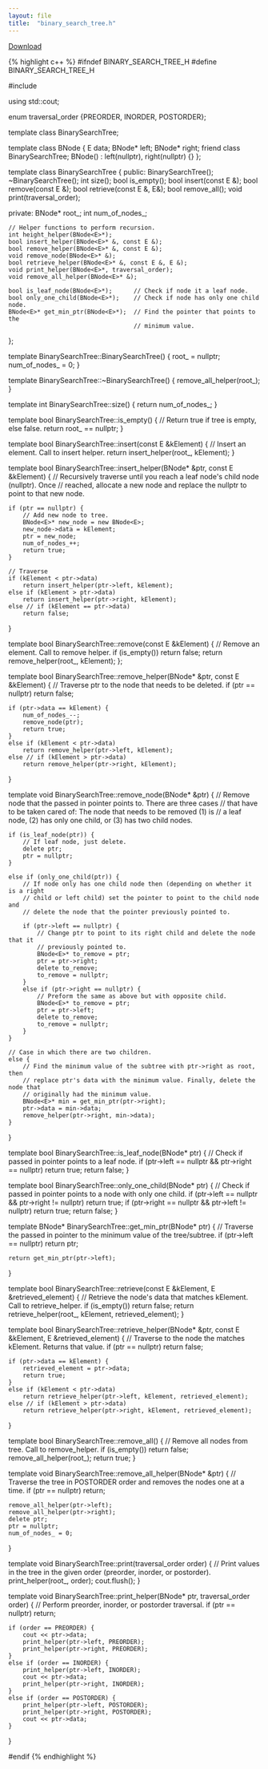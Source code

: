 ```yaml
---
layout: file
title:  "binary_search_tree.h"
---
```

<a href="{{ site.baseurl }}{% link _docs/program-files/downloads/binary_search_tree.h%}" download="binary_search_tree.h" class="btn btn-primary">Download</a>

{% highlight c++ %}
#ifndef BINARY_SEARCH_TREE_H
#define BINARY_SEARCH_TREE_H

#include <iostream>

using std::cout;


enum traversal_order {PREORDER, INORDER, POSTORDER};


template <typename E>
class BinarySearchTree;

template <typename E>
class BNode {
    E data;
    BNode<E>* left;
    BNode<E>* right;
    friend class BinarySearchTree<E>;
    BNode() : left(nullptr), right(nullptr) {}
};


template <typename E>
class BinarySearchTree {
public:
    BinarySearchTree();
    ~BinarySearchTree();
    int size();
    bool is_empty();
    bool insert(const E &);
    bool remove(const E &);
    bool retrieve(const E &, E&);
    bool remove_all();
    void print(traversal_order);

private:
    BNode<E>* root_;
    int num_of_nodes_;

    // Helper functions to perform recursion.
    int height_helper(BNode<E>*);
    bool insert_helper(BNode<E>* &, const E &);
    bool remove_helper(BNode<E>* &, const E &);
    void remove_node(BNode<E>* &);
    bool retrieve_helper(BNode<E>* &, const E &, E &);
    void print_helper(BNode<E>*, traversal_order);
    void remove_all_helper(BNode<E>* &);

    bool is_leaf_node(BNode<E>*);      // Check if node it a leaf node.
    bool only_one_child(BNode<E>*);    // Check if node has only one child node.
    BNode<E>* get_min_ptr(BNode<E>*);  // Find the pointer that points to the
                                       // minimum value.
};

template <typename E>
BinarySearchTree<E>::BinarySearchTree() {
    root_ = nullptr;
    num_of_nodes_ = 0;
}

template <typename E>
BinarySearchTree<E>::~BinarySearchTree() {
    remove_all_helper(root_);
}

template <typename E>
int BinarySearchTree<E>::size() {
    return num_of_nodes_;
}

template <typename E>
bool BinarySearchTree<E>::is_empty() {
    // Return true if tree is empty, else false.
    return root_ == nullptr;
}

template <typename E>
bool BinarySearchTree<E>::insert(const E &kElement) {
    // Insert an element. Call to insert helper.
    return insert_helper(root_, kElement);
}

template <typename E>
bool BinarySearchTree<E>::insert_helper(BNode<E>* &ptr, const E &kElement) {
    // Recursively traverse until you reach a leaf node's child node (nullptr). Once
    // reached, allocate a new node and replace the nullptr to point to that new node.

    if (ptr == nullptr) {
        // Add new node to tree.
        BNode<E>* new_node = new BNode<E>;
        new_node->data = kElement;
        ptr = new_node;
        num_of_nodes_++;
        return true;
    }

    // Traverse
    if (kElement < ptr->data)
        return insert_helper(ptr->left, kElement);
    else if (kElement > ptr->data)
        return insert_helper(ptr->right, kElement);
    else // if (kElement == ptr->data)
        return false;
}

template <typename E>
bool BinarySearchTree<E>::remove(const E &kElement) {
    // Remove an element. Call to remove helper.
    if (is_empty())
        return false;
    return remove_helper(root_, kElement);
};

template <typename E>
bool BinarySearchTree<E>::remove_helper(BNode<E>* &ptr, const E &kElement) {
    // Traverse ptr to the node that needs to be deleted.
    if (ptr == nullptr)
        return false;

    if (ptr->data == kElement) {
        num_of_nodes_--;
        remove_node(ptr);
        return true;
    }
    else if (kElement < ptr->data)
        return remove_helper(ptr->left, kElement);
    else // if (kElement > ptr->data)
        return remove_helper(ptr->right, kElement);
}

template <typename E>
void BinarySearchTree<E>::remove_node(BNode<E>* &ptr) {
    // Remove node that the passed in pointer points to. There are three cases
    // that have to be taken cared of: The node that needs to be removed (1) is
    // a leaf node, (2) has only one child, or (3) has two child nodes.

    if (is_leaf_node(ptr)) {
        // If leaf node, just delete.
        delete ptr;
        ptr = nullptr;
    }

    else if (only_one_child(ptr)) {
        // If node only has one child node then (depending on whether it is a right
        // child or left child) set the pointer to point to the child node and
        // delete the node that the pointer previously pointed to.

        if (ptr->left == nullptr) {
            // Change ptr to point to its right child and delete the node that it
            // previously pointed to.
            BNode<E>* to_remove = ptr;
            ptr = ptr->right;
            delete to_remove;
            to_remove = nullptr;
        }
        else if (ptr->right == nullptr) {
            // Preform the same as above but with opposite child.
            BNode<E>* to_remove = ptr;
            ptr = ptr->left;
            delete to_remove;
            to_remove = nullptr;
        }
    }

    // Case in which there are two children.
    else {
        // Find the minimum value of the subtree with ptr->right as root, then
        // replace ptr's data with the minimum value. Finally, delete the node that
        // originally had the minimum value.
        BNode<E>* min = get_min_ptr(ptr->right);
        ptr->data = min->data;
        remove_helper(ptr->right, min->data);
    }
}

template <typename E>
bool BinarySearchTree<E>::is_leaf_node(BNode<E>* ptr) {
    // Check if passed in pointer points to a leaf node.
    if (ptr->left == nullptr && ptr->right == nullptr)
        return true;
    return false;
}

template <typename E>
bool BinarySearchTree<E>::only_one_child(BNode<E>* ptr) {
    // Check if passed in pointer points to a node with only one child.
    if (ptr->left == nullptr && ptr->right != nullptr)
        return true;
    if (ptr->right == nullptr && ptr->left != nullptr)
        return true;
    return false;
}

template <typename E>
BNode<E>* BinarySearchTree<E>::get_min_ptr(BNode<E>* ptr) {
    // Traverse the passed in pointer to the minimum value of the tree/subtree.
    if (ptr->left == nullptr)
        return ptr;

    return get_min_ptr(ptr->left);
}

template <typename E>
bool BinarySearchTree<E>::retrieve(const E &kElement, E &retrieved_element) {
    // Retrieve the node's data that matches kElement. Call to retrieve_helper.
    if (is_empty())
        return false;
    return retrieve_helper(root_, kElement, retrieved_element);
}

template <typename E>
bool BinarySearchTree<E>::retrieve_helper(BNode<E>* &ptr, const E &kElement, E &retrieved_element) {
    // Traverse to the node the matches kElement. Returns that value.
    if (ptr == nullptr)
        return false;

    if (ptr->data == kElement) {
        retrieved_element = ptr->data;
        return true;
    }
    else if (kElement < ptr->data)
        return retrieve_helper(ptr->left, kElement, retrieved_element);
    else // if (kElement > ptr->data)
        return retrieve_helper(ptr->right, kElement, retrieved_element);
}

template <typename E>
bool BinarySearchTree<E>::remove_all() {
    // Remove all nodes from tree. Call to remove_helper.
    if (is_empty())
        return false;
    remove_all_helper(root_);
    return true;
}

template <typename E>
void BinarySearchTree<E>::remove_all_helper(BNode<E>* &ptr) {
    // Traverse the tree in POSTORDER order and removes the nodes one at a time.
    if (ptr == nullptr)
        return;

    remove_all_helper(ptr->left);
    remove_all_helper(ptr->right);
    delete ptr;
    ptr = nullptr;
    num_of_nodes_ = 0;
}

template <typename E>
void BinarySearchTree<E>::print(traversal_order order) {
    // Print values in the tree in the given order (preorder, inorder, or postorder).
    print_helper(root_, order);
    cout.flush();
}

template <typename E>
void BinarySearchTree<E>::print_helper(BNode<E>* ptr, traversal_order order) {
    // Perform preorder, inorder, or postorder traversal.
    if (ptr == nullptr)
        return;

    if (order == PREORDER) {
        cout << ptr->data;
        print_helper(ptr->left, PREORDER);
        print_helper(ptr->right, PREORDER);
    }
    else if (order == INORDER) {
        print_helper(ptr->left, INORDER);
        cout << ptr->data;
        print_helper(ptr->right, INORDER);
    }
    else if (order == POSTORDER) {
        print_helper(ptr->left, POSTORDER);
        print_helper(ptr->right, POSTORDER);
        cout << ptr->data;
    }
}

#endif
{% endhighlight %}
